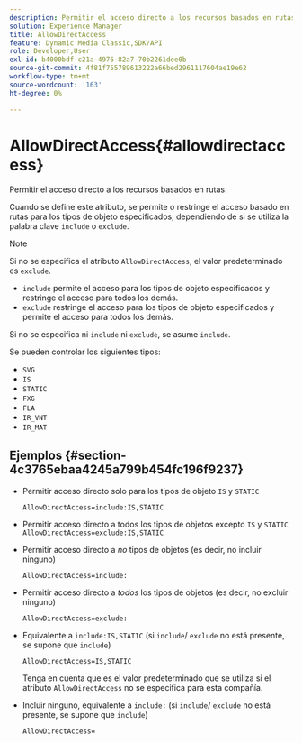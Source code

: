 ```yaml
---
description: Permitir el acceso directo a los recursos basados en rutas.
solution: Experience Manager
title: AllowDirectAccess
feature: Dynamic Media Classic,SDK/API
role: Developer,User
exl-id: b4000bdf-c21a-4976-82a7-70b2261dee0b
source-git-commit: 4f81f755789613222a66bed2961117604ae19e62
workflow-type: tm+mt
source-wordcount: '163'
ht-degree: 0%

---
```


# AllowDirectAccess{#allowdirectaccess}

Permitir el acceso directo a los recursos basados en rutas.

Cuando se define este atributo, se permite o restringe el acceso basado en rutas para los tipos de objeto especificados, dependiendo de si se utiliza la palabra clave `include` o `exclude`.

>[!NOTE]
>
>Si no se especifica el atributo `AllowDirectAccess`, el valor predeterminado es `exclude`.

* `include` permite el acceso para los tipos de objeto especificados y restringe el acceso para todos los demás.
* `exclude` restringe el acceso para los tipos de objeto especificados y permite el acceso para todos los demás.

Si no se especifica ni `include` ni `exclude`, se asume `include`.

Se pueden controlar los siguientes tipos:

* `SVG`
* `IS`
* `STATIC`
* `FXG`
* `FLA`
* `IR_VNT`
* `IR_MAT`

## Ejemplos {#section-4c3765ebaa4245a799b454fc196f9237}

* Permitir acceso directo solo para los tipos de objeto `IS` y `STATIC`

  `AllowDirectAccess=include:IS,STATIC`

* Permitir acceso directo a todos los tipos de objetos excepto `IS` y `STATIC` `AllowDirectAccess=exclude:IS,STATIC`

* Permitir acceso directo a *no* tipos de objetos (es decir, no incluir ninguno)

  `AllowDirectAccess=include:`

* Permitir acceso directo a *todos* los tipos de objetos (es decir, no excluir ninguno)

  `AllowDirectAccess=exclude:`

* Equivalente a `include:IS,STATIC` (si `include`/ `exclude` no está presente, se supone que `include`)

  `AllowDirectAccess=IS,STATIC`

  Tenga en cuenta que es el valor predeterminado que se utiliza si el atributo `AllowDirectAccess` no se especifica para esta compañía.

* Incluir ninguno, equivalente a `include:` (si `include`/ `exclude` no está presente, se supone que `include`)

  `AllowDirectAccess=`
